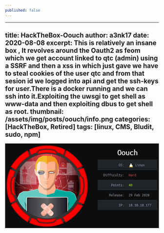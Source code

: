 ```yaml
---
published: false
---
```

---
title: HackTheBox-Oouch
author: a3nk17
date: 2020-08-08 
excerpt: This is relatively an insane box , It revolves around the Oauth2 as feom which we get account linked to qtc (admin) using a SSRF and then a xss in which just gave we have to steal cookies of the user qtc and from that sesion id we logged into api and get the ssh-keys for user.There is a docker running and we can ssh into it.Exploiting the uwsgi to get shell as www-data and then exploiting dbus to get shell as root.
thumbnail: /assets/img/posts/oouch/info.png
categories: [HackTheBox, Retired]
tags: [linux, CMS, Bludit, sudo, npm]
---

![Info](/assets/img/posts/oouch/info.png)